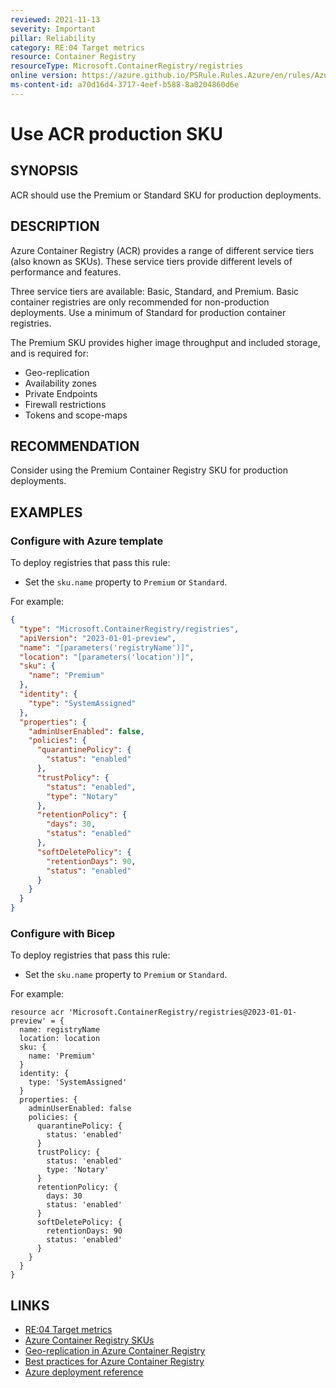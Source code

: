 ```yaml
---
reviewed: 2021-11-13
severity: Important
pillar: Reliability
category: RE:04 Target metrics
resource: Container Registry
resourceType: Microsoft.ContainerRegistry/registries
online version: https://azure.github.io/PSRule.Rules.Azure/en/rules/Azure.ACR.MinSku/
ms-content-id: a70d16d4-3717-4eef-b588-8a0204860d6e
---
```


# Use ACR production SKU

## SYNOPSIS

ACR should use the Premium or Standard SKU for production deployments.

## DESCRIPTION

Azure Container Registry (ACR) provides a range of different service tiers (also known as SKUs).
These service tiers provide different levels of performance and features.

Three service tiers are available: Basic, Standard, and Premium.
Basic container registries are only recommended for non-production deployments.
Use a minimum of Standard for production container registries.

The Premium SKU provides higher image throughput and included storage, and is required for:

- Geo-replication
- Availability zones
- Private Endpoints
- Firewall restrictions
- Tokens and scope-maps

## RECOMMENDATION

Consider using the Premium Container Registry SKU for production deployments.

## EXAMPLES

### Configure with Azure template

To deploy registries that pass this rule:

- Set the `sku.name` property to `Premium` or `Standard`.

For example:

```json
{
  "type": "Microsoft.ContainerRegistry/registries",
  "apiVersion": "2023-01-01-preview",
  "name": "[parameters('registryName')]",
  "location": "[parameters('location')]",
  "sku": {
    "name": "Premium"
  },
  "identity": {
    "type": "SystemAssigned"
  },
  "properties": {
    "adminUserEnabled": false,
    "policies": {
      "quarantinePolicy": {
        "status": "enabled"
      },
      "trustPolicy": {
        "status": "enabled",
        "type": "Notary"
      },
      "retentionPolicy": {
        "days": 30,
        "status": "enabled"
      },
      "softDeletePolicy": {
        "retentionDays": 90,
        "status": "enabled"
      }
    }
  }
}
```

### Configure with Bicep

To deploy registries that pass this rule:

- Set the `sku.name` property to `Premium` or `Standard`.

For example:

```bicep
resource acr 'Microsoft.ContainerRegistry/registries@2023-01-01-preview' = {
  name: registryName
  location: location
  sku: {
    name: 'Premium'
  }
  identity: {
    type: 'SystemAssigned'
  }
  properties: {
    adminUserEnabled: false
    policies: {
      quarantinePolicy: {
        status: 'enabled'
      }
      trustPolicy: {
        status: 'enabled'
        type: 'Notary'
      }
      retentionPolicy: {
        days: 30
        status: 'enabled'
      }
      softDeletePolicy: {
        retentionDays: 90
        status: 'enabled'
      }
    }
  }
}
```

<!-- external:avm avm/res/container-registry/registry:0.5.1 acrSku -->

## LINKS

- [RE:04 Target metrics](https://learn.microsoft.com/azure/well-architected/reliability/metrics)
- [Azure Container Registry SKUs](https://learn.microsoft.com/azure/container-registry/container-registry-skus)
- [Geo-replication in Azure Container Registry](https://learn.microsoft.com/azure/container-registry/container-registry-geo-replication)
- [Best practices for Azure Container Registry](https://learn.microsoft.com/azure/container-registry/container-registry-best-practices#geo-replicate-multi-region-deployments)
- [Azure deployment reference](https://learn.microsoft.com/azure/templates/microsoft.containerregistry/registries)
